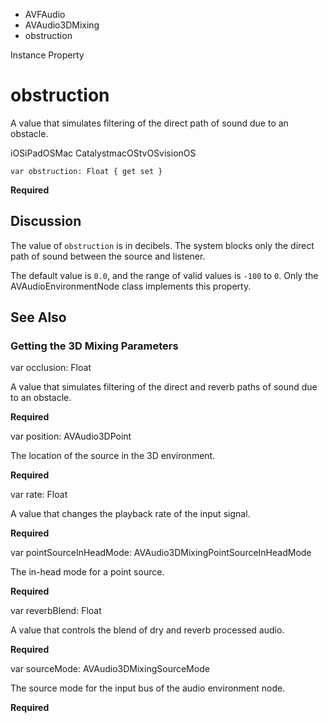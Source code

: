 

- AVFAudio
- AVAudio3DMixing
-  obstruction 

Instance Property

# obstruction

A value that simulates filtering of the direct path of sound due to an obstacle.

iOSiPadOSMac CatalystmacOStvOSvisionOS

``` source
var obstruction: Float { get set }
```

**Required**

## Discussion

The value of `obstruction` is in decibels. The system blocks only the direct path of sound between the source and listener.

The default value is `0.0`, and the range of valid values is `-100` to `0`. Only the AVAudioEnvironmentNode class implements this property.

## See Also

### Getting the 3D Mixing Parameters

var occlusion: Float

A value that simulates filtering of the direct and reverb paths of sound due to an obstacle.

**Required**

var position: AVAudio3DPoint

The location of the source in the 3D environment.

**Required**

var rate: Float

A value that changes the playback rate of the input signal.

**Required**

var pointSourceInHeadMode: AVAudio3DMixingPointSourceInHeadMode

The in-head mode for a point source.

**Required**

var reverbBlend: Float

A value that controls the blend of dry and reverb processed audio.

**Required**

var sourceMode: AVAudio3DMixingSourceMode

The source mode for the input bus of the audio environment node.

**Required**

